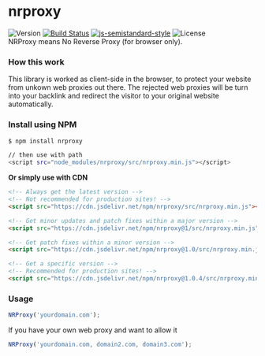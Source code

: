 # nrproxy
![Version](https://img.shields.io/github/package-json/v/aalfiann/nrproxy)
[![Build Status](https://travis-ci.com/aalfiann/nrproxy.svg?branch=master)](https://travis-ci.com/aalfiann/nrproxy)
[![js-semistandard-style](https://img.shields.io/badge/code%20style-semistandard-brightgreen.svg?style=flat-square)](https://github.com/standard/semistandard)
![License](https://img.shields.io/github/license/aalfiann/nrproxy)  
NRProxy means No Reverse Proxy (for browser only).

### How this work
This library is worked as client-side in the browser, to protect your website from unkown web proxies out there. The rejected web proxies will be turn into your backlink and redirect the visitor to your original website automatically.

### Install using NPM
```bash
$ npm install nrproxy

// then use with path
<script src="node_modules/nrproxy/src/nrproxy.min.js"></script>
```

**Or simply use with CDN**
```html
<!-- Always get the latest version -->
<!-- Not recommended for production sites! -->
<script src="https://cdn.jsdelivr.net/npm/nrproxy/src/nrproxy.min.js"></script>

<!-- Get minor updates and patch fixes within a major version -->
<script src="https://cdn.jsdelivr.net/npm/nrproxy@1/src/nrproxy.min.js"></script>

<!-- Get patch fixes within a minor version -->
<script src="https://cdn.jsdelivr.net/npm/nrproxy@1.0/src/nrproxy.min.js"></script>

<!-- Get a specific version -->
<!-- Recommended for production sites! -->
<script src="https://cdn.jsdelivr.net/npm/nrproxy@1.0.4/src/nrproxy.min.js"></script>
```

### Usage
```javascript
NRProxy('yourdomain.com');
```
If you have your own web proxy and want to allow it
```javascript
NRProxy('yourdomain.com, domain2.com, domain3.com');
```
